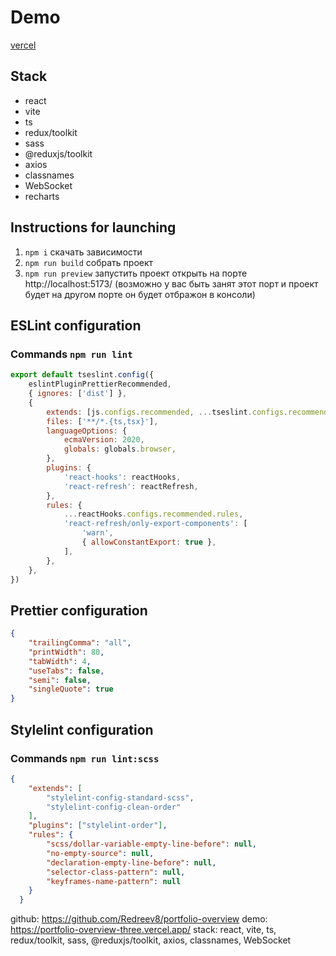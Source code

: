 # Demo
[vercel](https://portfolio-overview-three.vercel.app/)

## Stack

- react
- vite
- ts
- redux/toolkit
- sass
- @reduxjs/toolkit
- axios
- classnames
- WebSocket
- recharts

## Instructions for launching

1. ```npm i``` скачать зависимости
2. ```npm run build``` собрать проект
3. ```npm run preview``` запустить проект
открыть на порте http://localhost:5173/ (возможно у вас быть занят этот порт и проект будет на другом порте он будет отбражон в консоли)

## ESLint configuration
### Commands ```npm run lint```
```js
export default tseslint.config({
    eslintPluginPrettierRecommended,
    { ignores: ['dist'] },
    {
        extends: [js.configs.recommended, ...tseslint.configs.recommended],
        files: ['**/*.{ts,tsx}'],
        languageOptions: {
            ecmaVersion: 2020,
            globals: globals.browser,
        },
        plugins: {
            'react-hooks': reactHooks,
            'react-refresh': reactRefresh,
        },
        rules: {
            ...reactHooks.configs.recommended.rules,
            'react-refresh/only-export-components': [
                'warn',
                { allowConstantExport: true },
            ],
        },
    },
})
```

## Prettier configuration

```json
{
    "trailingComma": "all",
    "printWidth": 80,
    "tabWidth": 4,
    "useTabs": false,
    "semi": false,
    "singleQuote": true
}
```

## Stylelint configuration
### Commands ```npm run lint:scss```
```json
{
    "extends": [
        "stylelint-config-standard-scss",
        "stylelint-config-clean-order"
    ],
    "plugins": ["stylelint-order"],
    "rules": {
        "scss/dollar-variable-empty-line-before": null,
        "no-empty-source": null,
        "declaration-empty-line-before": null,
        "selector-class-pattern": null,
        "keyframes-name-pattern": null
    }
  }
```

github: https://github.com/Redreev8/portfolio-overview
demo: https://portfolio-overview-three.vercel.app/
stack: react, vite, ts, redux/toolkit, sass, @reduxjs/toolkit, axios, classnames, WebSocket